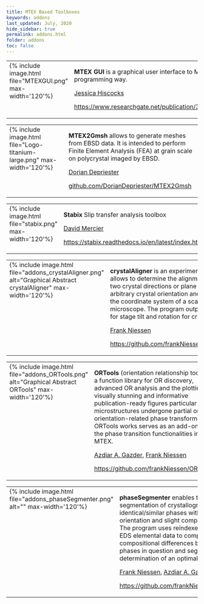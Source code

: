 ```yaml
---
title: MTEX Based Toolboxes
keywords: addons
last_updated: July, 2020
hide_sidebar: true
permalink: addons.html
folder: addons
toc: false
---
```


<div class='row'>
<table border='0' cellpadding='10'><tr>
<td valign="top">
  {% include image.html file="MTEXGUI.png" max-width='120'%}
  </td><td valign="top">
  <p><b>MTEX GUI</b> is a graphical user interface to MTEX that allows to perform many analysis step in a non programming way.</p>
  <p> <a href="https://www.researchgate.net/profile/Jessica_Hiscocks"><span class="glyphicon glyphicon-user"></span> Jessica Hiscocks</a></p>
  <p> <a href="https://www.researchgate.net/publication/341722714_MTEX_GUI_3pt4-_An_updated_graphical_interface_for_MTEX"><span class="glyphicon
  glyphicon-home"></span> https://www.researchgate.net/publication/327848702_MTEX_GUI_for_EBSD_and_Pole_Figure_Plotting_Rev_24</a></p>
</td>
</tr></table>
</div>


<div class='row'>
<table border='0' cellpadding='10'><tr>
<td width="140" valign="top">
  {% include image.html file="Logo-titanium-large.png" max-width='120'%}
  </td><td valign="top">
  <p><b>MTEX2Gmsh</b> allows to generate meshes from EBSD data.
  It is intended to perform Finite Element Analysis (FEA)
  at grain scale on polycrystal imaged by EBSD.</p>
  <p> <a href="https://www.researchgate.net/profile/Dorian_Depriester"><span class="glyphicon glyphicon-user"></span> Dorian Depriester</a></p>
  <p> <a href="https://github.com/DorianDepriester/MTEX2Gmsh"><span class="glyphicon glyphicon-home"></span> github.com/DorianDepriester/MTEX2Gmsh</a></p>
</td>
</tr></table>
</div>

<div class='row'>
<table border='0' cellpadding='10'><tr>
<td width="140" valign="top">
  {% include image.html file="stabix.png" max-width='120'%}
  </td><td valign="top">
  <p><b>Stabix</b> Slip transfer analysis toolbox</p>
  <p> <a href="https://www.researchgate.net/profile/David_Mercier3"><span class="glyphicon glyphicon-user"></span> David Mercier</a></p>
  <p> <a href="https://stabix.readthedocs.io/en/latest/index.html"><span class="glyphicon glyphicon-home"></span> https://stabix.readthedocs.io/en/latest/index.html</a></p>
</td>
</tr></table>
</div>

<div class='row'>
<table border='0' cellpadding='10'><tr>
<td width="140" valign="top">
  {% include image.html file="addons_crystalAligner.png" alt="Graphical Abstract crystalAligner" max-width='120'%}
</td><td valign="top">
  <p><b>crystalAligner</b> is an experimental tool that allows to determine the alignment of one or two crystal directions or plane normals
  of arbitrary crystal orientation and structure with the coordinate system of a scanning electron microscope. The program outputs instructions for stage tilt and rotation for crystal alignment. </p>
  <p>
  <p> <a href="https://www.researchgate.net/profile/Frank_Niessen4"><span class="glyphicon glyphicon-user"></span> Frank Niessen</a></p>
  <p> <a href="https://www.github.com/frankNiessen/crystalAligner"><span class="glyphicon glyphicon-home"></span> https://github.com/frankNiessen/crystalAligner</a></p>
  </p>
</td>
</tr></table>
</div>

<div class='row'>
<table border='0' cellpadding='10'><tr>
<td width="140" valign="top">
  {% include image.html file="addons_ORTools.png" alt="Graphical Abstract ORTools" max-width='120'%}
</td><td valign="top">
  <p><b>ORTools</b> (orientation relationship tools) is a function library for OR discovery, advanced OR analysis and the plotting of visually stunning and informative publication-ready figures particular to microstructures undergone partial or full orientation-related phase transformation. ORTools works serves as an add-on to the phase transition functionalities in MTEX.</p>
  <p>
  <p> <a href="https://www.researchgate.net/profile/Azdiar_Gazder"><span class="glyphicon glyphicon-user"></span> Azdiar A. Gazder</a>, 
      <a href="https://www.researchgate.net/profile/Frank_Niessen4"><span class="glyphicon glyphicon-user"></span> Frank Niessen</a></p>
  <p> <a href="https://www.github.com/frankNiessen/ORTools"><span class="glyphicon glyphicon-home"></span> https://github.com/frankNiessen/ORTools</a></p>
  </p>
</td>
</tr></table>
</div>

<div class='row'>
<table border='0' cellpadding='10'><tr>
<td width="140" valign="top">
  {% include image.html file="addons_phaseSegmenter.png" alt="" max-width='120'%}
</td><td valign="top">
  <p><b>phaseSegmenter</b> enables the discrimination and segmentation of crystallographically identical/similar phases with grains of distinct orientation and slight compositional differences. The program uses reindexed EBSD datasets and EDS elemental data to compute grain-median compositional differences between grains of the phases in question and segments these by determination of an optimal threshold value.</p>
  <p>
  <p> <a href="https://wwws.researchgate.net/profile/Frank_Niessen4"><span class="glyphicon glyphicon-user"></span> Frank Niessen</a>,
      <a href="https://www.researchgate.net/profile/Azdiar_Gazder"><span class="glyphicon glyphicon-user"></span> Azdiar A. Gazder</a></p>
  <p> <a href="https://www.github.com/frankNiessen/phaseSegmenter"><span class="glyphicon glyphicon-home"></span> https://github.com/frankNiessen/phaseSegmenter</a></p>
  </p>
</td>
</tr></table>
</div>
